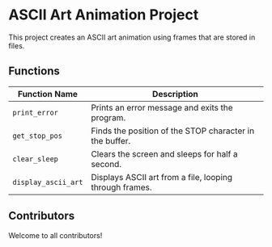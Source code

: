 # ASCII Art Animation Project

This project creates an ASCII art animation using frames that are stored in files.


## Functions

| Function Name          | Description                                       |
|-----------------------|---------------------------------------------------|
| `print_error`        | Prints an error message and exits the program.   |
| `get_stop_pos`       | Finds the position of the STOP character in the buffer. |
| `clear_sleep`        | Clears the screen and sleeps for half a second.  |
| `display_ascii_art`  | Displays ASCII art from a file, looping through frames. |


## Contributors

Welcome to all contributors!


